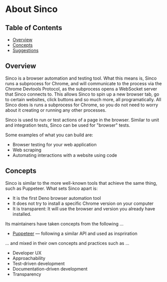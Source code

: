 # About Sinco

## Table of Contents

- [Overview](#overview)
- [Concepts](#concepts)
- [Suggestions](#suggestions)

## Overview

Sinco is a browser automation and testing tool. What this means is, Sinco runs a
subprocess for Chrome, and will communicate to the process via the Chrome
Devtools Protocol, as the subprocess opens a WebSocket server that Sinco
connects to. This allows Sinco to spin up a new browser tab, go to certain
websites, click buttons and so much more, all programatically. All Sinco does is
runs a subprocess for Chrome, so you do not need to worry about it creating or
running any other processes.

Sinco is used to run or test actions of a page in the browser. Similar to unit
and integration tests, Sinco can be used for "browser" tests.

Some examples of what you can build are:

- Browser testing for your web application
- Web scraping
- Automating interactions with a website using code

## Concepts

Sinco is similar to the more well-known tools that achieve the same thing, such
as Puppeteer. What sets Sinco apart is:

- It is the first Deno browser automation tool
- It does not try to install a specific Chrome version on your computer
- It is transparent: It will use the browser and version you already have
  installed.

Its maintainers have taken concepts from the following ...

- [Puppeteer](https://pptr.dev/) — following a similar API and used as
  inspriration

... and mixed in their own concepts and practices such as ...

- Developer UX
- Approachability
- Test-driven development
- Documentation-driven development
- Transparency

<!--
## Suggestions

_Using Chrome_. While we have no preference on what you wish to use, and we will
not force you to use a certain browser, it is worth noting that running a
Firefox headless instance and communicating it via the Chrome Devtools Protocol
(CDP) can be around 50-66% slower than using Chrome. This would mean that
generally speaking, each test case (if you are using Sinco to run tests) would
take 50% longer if the browser chosen is Firefox. This is why we would suggest
Chrome if you have no specific preferences, as it will drastically speed up your
tests. -->
